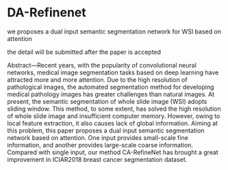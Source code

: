 # DA-Refinenet
we proposes a dual input semantic segmentation network for WSI based on attention

the detail will be submitted after the paper is accepted

Abstract—Recent years, with the popularity of convolutional neural networks, medical image segmentation tasks based on deep learning have attracted more and more attention. Due to the high resolution of pathological images, the automated segmentation method for developing medical pathology images has greater challenges than natural images. At present, the semantic segmentation of whole slide image (WSI) adopts sliding window. This method, to some extent, has solved the high resolution of whole slide image and insufficient computer memory. However, owing to local feature extraction, it also causes lack of global information. Aiming at this problem, this paper proposes a dual input semantic segmentation network based on attention. One input provides small-scale fine information, and another provides large-scale coarse information. Compared with single input, our method CA-RefineNet has brought a great improvement in ICIAR2018 breast cancer segmentation dataset.
